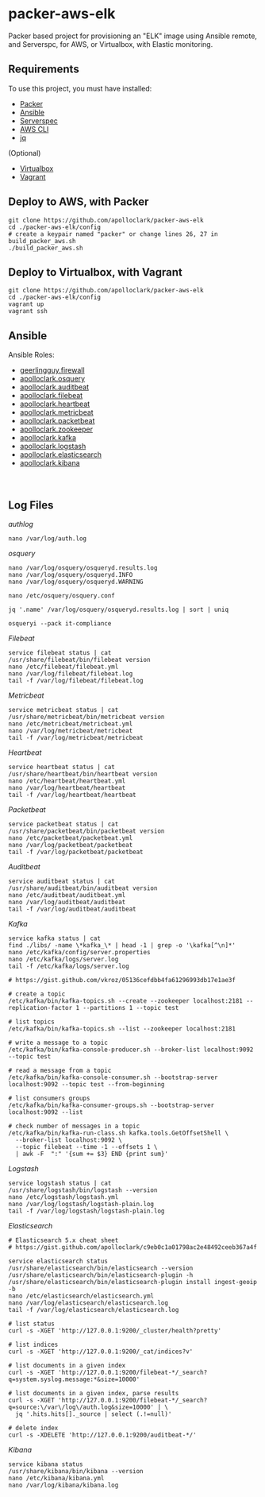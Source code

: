 # packer-aws-elk

Packer based project for provisioning an "ELK" image using Ansible remote, 
and Serverspc, for AWS, or Virtualbox, with Elastic monitoring.

## Requirements

To use this project, you must have installed:
- [Packer](https://www.packer.io/downloads.html)
- [Ansible](http://docs.ansible.com/ansible/latest/intro_installation.html)
- [Serverspec](http://serverspec.org/)
- [AWS CLI](https://docs.aws.amazon.com/cli/latest/userguide/installing.html)
- [jq](https://stedolan.github.io/jq/)

(Optional)
- [Virtualbox](https://www.virtualbox.org/wiki/Downloads)
- [Vagrant](https://www.vagrantup.com/downloads.html)

## Deploy to AWS, with Packer
```shell
git clone https://github.com/apolloclark/packer-aws-elk
cd ./packer-aws-elk/config
# create a keypair named "packer" or change lines 26, 27 in build_packer_aws.sh
./build_packer_aws.sh
```

## Deploy to Virtualbox, with Vagrant
```shell
git clone https://github.com/apolloclark/packer-aws-elk
cd ./packer-aws-elk/config
vagrant up
vagrant ssh
```

## Ansible

Ansible Roles:
- [geerlingguy.firewall](https://github.com/geerlingguy/ansible-role-firewall)
- [apolloclark.osquery](https://github.com/apolloclark/ansible-role-osquery)
- [apolloclark.auditbeat](https://github.com/apolloclark/ansible-role-auditbeat)
- [apolloclark.filebeat](https://github.com/apolloclark/ansible-role-filebeat)
- [apolloclark.heartbeat](https://github.com/apolloclark/ansible-role-heartbeat)
- [apolloclark.metricbeat](https://github.com/apolloclark/ansible-role-metricbeat)
- [apolloclark.packetbeat](https://github.com/apolloclark/ansible-role-packetbeat)
- [apolloclark.zookeeper](https://github.com/apolloclark/ansible-role-zookeeper)
- [apolloclark.kafka](https://github.com/apolloclark/ansible-role-kafka)
- [apolloclark.logstash](https://github.com/apolloclark/ansible-role-logstash)
- [apolloclark.elasticsearch](https://github.com/apolloclark/ansible-role-elasticsearch)
- [apolloclark.kibana](https://github.com/apolloclark/ansible-role-kibana)
<br/><br/><br/>



## Log Files

*authlog*
```
nano /var/log/auth.log
```

*osquery*
```
nano /var/log/osquery/osqueryd.results.log
nano /var/log/osquery/osqueryd.INFO
nano /var/log/osquery/osqueryd.WARNING

nano /etc/osquery/osquery.conf

jq '.name' /var/log/osquery/osqueryd.results.log | sort | uniq

osqueryi --pack it-compliance
```

*Filebeat*
```
service filebeat status | cat
/usr/share/filebeat/bin/filebeat version
nano /etc/filebeat/filebeat.yml
nano /var/log/filebeat/filebeat.log
tail -f /var/log/filebeat/filebeat.log
```

*Metricbeat*
```
service metricbeat status | cat
/usr/share/metricbeat/bin/metricbeat version
nano /etc/metricbeat/metricbeat.yml
nano /var/log/metricbeat/metricbeat
tail -f /var/log/metricbeat/metricbeat
```

*Heartbeat*
```
service heartbeat status | cat
/usr/share/heartbeat/bin/heartbeat version
nano /etc/heartbeat/heartbeat.yml
nano /var/log/heartbeat/heartbeat
tail -f /var/log/heartbeat/heartbeat
```

*Packetbeat*
```
service packetbeat status | cat
/usr/share/packetbeat/bin/packetbeat version
nano /etc/packetbeat/packetbeat.yml
nano /var/log/packetbeat/packetbeat
tail -f /var/log/packetbeat/packetbeat
```

*Auditbeat*
```
service auditbeat status | cat
/usr/share/auditbeat/bin/auditbeat version
nano /etc/auditbeat/auditbeat.yml
nano /var/log/auditbeat/auditbeat
tail -f /var/log/auditbeat/auditbeat
```

*Kafka*
```
service kafka status | cat
find ./libs/ -name \*kafka_\* | head -1 | grep -o '\kafka[^\n]*'
nano /etc/kafka/config/server.properties
nano /etc/kafka/logs/server.log
tail -f /etc/kafka/logs/server.log

# https://gist.github.com/vkroz/05136cefdbb4fa61296993db17e1ae3f

# create a topic
/etc/kafka/bin/kafka-topics.sh --create --zookeeper localhost:2181 --replication-factor 1 --partitions 1 --topic test

# list topics
/etc/kafka/bin/kafka-topics.sh --list --zookeeper localhost:2181

# write a message to a topic
/etc/kafka/bin/kafka-console-producer.sh --broker-list localhost:9092 --topic test

# read a message from a topic
/etc/kafka/bin/kafka-console-consumer.sh --bootstrap-server localhost:9092 --topic test --from-beginning

# list consumers groups
/etc/kafka/bin/kafka-consumer-groups.sh --bootstrap-server localhost:9092 --list

# check number of messages in a topic
/etc/kafka/bin/kafka-run-class.sh kafka.tools.GetOffsetShell \
  --broker-list localhost:9092 \
  --topic filebeat --time -1 --offsets 1 \
  | awk -F  ":" '{sum += $3} END {print sum}'

```

*Logstash*
```
service logstash status | cat
/usr/share/logstash/bin/logstash --version
nano /etc/logstash/logstash.yml
nano /var/log/logstash/logstash-plain.log
tail -f /var/log/logstash/logstash-plain.log
```

*Elasticsearch*
```
# Elasticsearch 5.x cheat sheet
# https://gist.github.com/apolloclark/c9eb0c1a01798ac2e48492ceeb367a4f

service elasticsearch status
/usr/share/elasticsearch/bin/elasticsearch --version
/usr/share/elasticsearch/bin/elasticsearch-plugin -h
/usr/share/elasticsearch/bin/elasticsearch-plugin install ingest-geoip -b
nano /etc/elasticsearch/elasticsearch.yml
nano /var/log/elasticsearch/elasticsearch.log
tail -f /var/log/elasticsearch/elasticsearch.log

# list status
curl -s -XGET 'http://127.0.0.1:9200/_cluster/health?pretty'

# list indices
curl -s -XGET 'http://127.0.0.1:9200/_cat/indices?v'

# list documents in a given index
curl -s -XGET 'http://127.0.0.1:9200/filebeat-*/_search?q=system.syslog.message:*&size=10000'

# list documents in a given index, parse results
curl -s -XGET 'http://127.0.0.1:9200/filebeat-*/_search?q=source:\/var\/log\/auth.log&size=10000' | \
  jq '.hits.hits[]._source | select (.!=null)'

# delete index
curl -s -XDELETE 'http://127.0.0.1:9200/auditbeat-*/'
```

*Kibana*
```
service kibana status
/usr/share/kibana/bin/kibana --version
nano /etc/kibana/kibana.yml
nano /var/log/kibana/kibana.log
```

